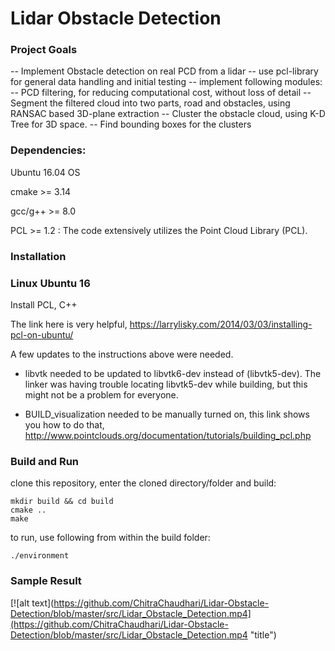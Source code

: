 # Lidar Obstacle Detection

### Project Goals
-- Implement Obstacle detection on real PCD from a lidar
-- use pcl-library for general data handling and initial testing
-- implement following modules: 
   -- PCD filtering, for reducing computational cost, without loss of detail
  -- Segment the filtered cloud into two parts, road and obstacles, using RANSAC based 3D-plane extraction
  -- Cluster the obstacle cloud, using K-D Tree for 3D space.
  -- Find bounding boxes for the clusters

### Dependencies:

Ubuntu 16.04 OS

cmake >= 3.14

gcc/g++ >= 8.0

PCL >= 1.2 : The code extensively utilizes the Point Cloud Library (PCL).

### Installation

### Linux Ubuntu 16

Install PCL, C++

The link here is very helpful, 
https://larrylisky.com/2014/03/03/installing-pcl-on-ubuntu/

A few updates to the instructions above were needed.

* libvtk needed to be updated to libvtk6-dev instead of (libvtk5-dev). The linker was having trouble locating libvtk5-dev while building, but this might not be a problem for everyone.

* BUILD_visualization needed to be manually turned on, this link shows you how to do that,
http://www.pointclouds.org/documentation/tutorials/building_pcl.php

### Build and Run
clone this repository, enter the cloned directory/folder and build:
```
mkdir build && cd build
cmake ..
make
```

to run, use following from within the build folder:
```
./environment
```
### Sample Result
[![alt text](https://github.com/ChitraChaudhari/Lidar-Obstacle-Detection/blob/master/src/Lidar_Obstacle_Detection.mp4](https://github.com/ChitraChaudhari/Lidar-Obstacle-Detection/blob/master/src/Lidar_Obstacle_Detection.mp4 "title")

